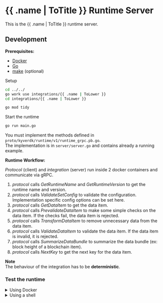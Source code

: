 # {{ .name | ToTitle }} Runtime Server

This is the {{ .name | ToTitle }} runtime server.

## Development

**Prerequisites:**
- [Docker](https://docs.docker.com/engine/install/)
- [Go](https://golang.org/doc/install)
- [make](https://www.gnu.org/software/make/) (optional)

Setup
```bash
cd ../../
go work use integrations/{{ .name | ToLower }}
cd integrations/{{ .name | ToLower }}

go mod tidy
```

Start the runtime
```bash
go run main.go
```

You must implement the methods defined in `proto/kyverdk/runtime/v1/runtime_grpc.pb.go`.<br>
The implementation is in `server/server.go` and contains already a running example.

**Runtime Workflow:**

*Protocol* (client) and *integration* (server) run inside 2 docker containers and communicate via gRPC.
1. *protocol* calls *GetRuntimeName* and *GetRuntimeVersion* to get the runtime name and version.
2. *protocol* calls *ValidateSetConfig* to validate the configuration. Implementation specific config options can be set here.
3. *protocol* calls *GetDataItem* to get the data item.
4. *protocol* calls *PrevalidateDataItem* to make some simple checks on the data item. If the checks fail, the data item is rejected.
5. *protocol* calls *TransformDataItem* to remove unnecessary data from the data item.
6. *protocol* calls *ValidateDataItem* to validate the data item. If the data item is invalid, it is rejected.
7. *protocol* calls *SummarizeDataBundle* to summarize the data bundle (ex: block height of a blockchain item).
8. *protocol* calls *NextKey* to get the next key for the data item.

**Note**<br>
The behaviour of the integration has to be **deterministic**. 

### Test the runtime

<details>
<summary>Using Docker</summary>

Start the runtime container and the kystrap container
```bash
docker compose up --build
```
Open another terminal and run
```bash
docker exec -it $(docker ps -qf "name={{ .name |ToLower }}-kystrap") ./kystrap test -a runtime:50051
```

**Examples for testing**
```bash
# test command structure
docker exec -it $(docker ps -qf "name={{ .name |ToLower }}-kystrap") ./kystrap test -a <host>:<port> -m <method> -d <data> <flags>

# call GetRuntimeName running on localhost:50051 in non-interactive mode (see -y)
docker exec -it $(docker ps -qf "name={{ .name |ToLower }}-kystrap") ./kystrap test -a runtime:50051 -m GetRuntimeName -y

# call ValidateSetConfig running in a docker container with data
docker exec -it $(docker ps -qf "name={{ .name |ToLower }}-kystrap") ./kystrap test -a runtime:50051 -m ValidateSetConfig -d '{"raw_config":"{\"network\":\"my-network\",\"rpc\":\"https://my-fancy-rpc.com\"}"}'

# call GetRuntimeName in non-interactive and simple mode and pipe the output to jq
docker exec -it $(docker ps -qf "name={{ .name |ToLower }}-kystrap") ./kystrap test -a runtime:50051 -y -s -m GetRuntimeName 2>&1 | jq '.name'
```
</details>

<details>
<summary>Using a shell</summary>

Start the runtime
```bash
go run main.go
```

Open another terminal and run
```bash
# You must be in the root directory of the project
sh tools/kystrap/kystrap.sh test -a host.docker.internal:50051
```

**Examples for testing**

```bash
# test command structure
sh tools/kystrap/kystrap.sh test -a <host>:<port> -m <method> -d <data> <flags>

# call GetRuntimeName running on localhost:50051 in non-interactive mode (see -y)
sh tools/kystrap/kystrap.sh test -a host.docker.internal:50051 -m GetRuntimeName -y

# call ValidateSetConfig running in a docker container with data
sh tools/kystrap/kystrap.sh test -a host.docker.internal:50051 -m ValidateSetConfig -d '{"raw_config":"{\"network\":\"my-network\",\"rpc\":\"https://my-fancy-rpc.com\"}"}'

# call GetRuntimeName in non-interactive and simple mode and pipe the output to jq
sh tools/kystrap/kystrap.sh test -a host.docker.internal:50051 -y -s -m GetRuntimeName 2>&1 | jq '.name'
```
</details>